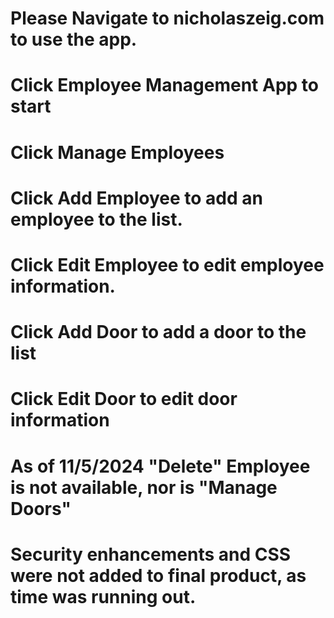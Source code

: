 # Please Navigate to nicholaszeig.com to use the app.
# Click Employee Management App to start
# Click Manage Employees
# Click Add Employee to add an employee to the list.
# Click Edit Employee to edit employee information.
# Click Add Door to add a door to the list
# Click Edit Door to edit door information
# As of 11/5/2024 "Delete" Employee is not available, nor is "Manage Doors"
# Security enhancements and CSS were not added to final product, as time was running out.  
